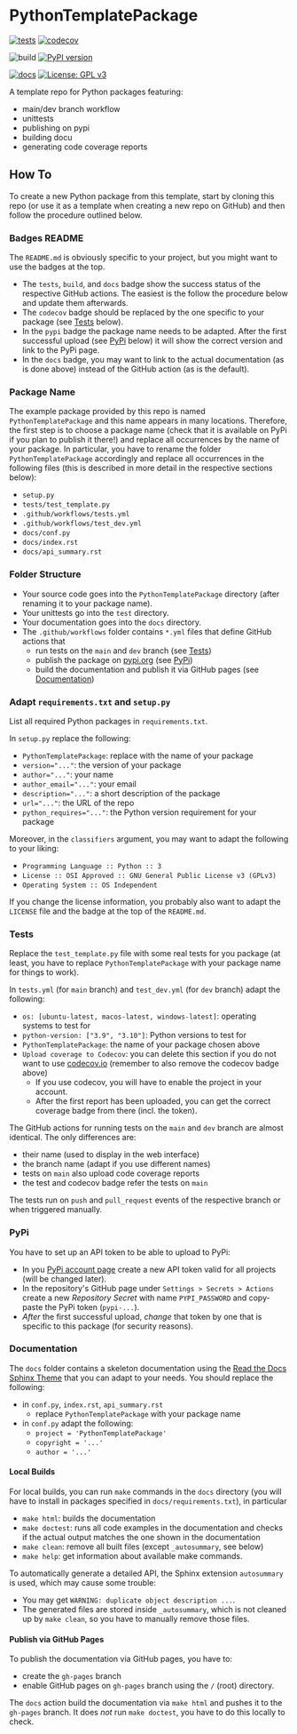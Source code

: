 # PythonTemplatePackage

[![tests](https://github.com/robert-lieck/PythonTemplatePackage/actions/workflows/tests.yml/badge.svg)](https://github.com/robert-lieck/PythonTemplatePackage/actions/workflows/tests.yml)
[![codecov](https://codecov.io/gh/robert-lieck/PythonTemplatePackage/branch/main/graph/badge.svg?token=XAUCWNS7II)](https://codecov.io/gh/robert-lieck/PythonTemplatePackage)

![build](https://github.com/robert-lieck/PythonTemplatePackage/workflows/build/badge.svg)
[![PyPI version](https://badge.fury.io/py/PythonTemplatePackage.svg)](https://badge.fury.io/py/PythonTemplatePackage)

[![docs](https://github.com/robert-lieck/PythonTemplatePackage/actions/workflows/docs.yml/badge.svg)](https://robert-lieck.github.io/PythonTemplatePackage/)
[![License: GPL v3](https://img.shields.io/badge/License-GPLv3-blue.svg)](https://www.gnu.org/licenses/gpl-3.0)

A template repo for Python packages featuring:
- main/dev branch workflow
- unittests
- publishing on pypi
- building docu
- generating code coverage reports

## How To

To create a new Python package from this template, start by cloning this repo (or use it as a template when creating a new repo on GitHub) and then follow the procedure outlined below.

### Badges README

The `README.md` is obviously specific to your project, but you might want to use the badges at the top.
- The `tests`, `build`, and `docs` badge show the success status of the respective GitHub actions. The easiest is the follow the procedure below and update them afterwards.
- The `codecov` badge should be replaced by the one specific to your package (see [Tests](#Tests) below).
- In the `pypi` badge the package name needs to be adapted. After the first successful upload (see [PyPi](#PyPi) below) it will show the correct version and link to the PyPi page.
- In the `docs` badge, you may want to link to the actual documentation (as is done above) instead of the GitHub action (as is the default).

### Package Name

The example package provided by this repo is named `PythonTemplatePackage` and this name appears in many locations. Therefore, the first step is to choose a package name (check that it is available on PyPi if you plan to publish it there!) and replace all occurrences by the name of your package. In particular, you have to rename the folder `PythonTemplatePackage` accordingly and replace all occurrences in the following files (this is described in more detail in the respective sections below):
- `setup.py`
- `tests/test_template.py`
- `.github/workflows/tests.yml`
- `.github/workflows/test_dev.yml`
- `docs/conf.py`
- `docs/index.rst`
- `docs/api_summary.rst`

### Folder Structure

- Your source code goes into the `PythonTemplatePackage` directory (after renaming it to your package name).
- Your unittests go into the `test` directory.
- Your documentation goes into the `docs` directory.
- The `.github/workflows` folder contains `*.yml` files that define GitHub actions that
  - run tests on the `main` and `dev` branch (see [Tests](#Tests))
  - publish the package on [pypi.org](https://pypi.org/) (see [PyPi](#PyPi))
  - build the documentation and publish it via GitHub pages (see [Documentation](#Documentation))

### Adapt `requirements.txt` and `setup.py`

List all required Python packages in `requirements.txt`.

In `setup.py` replace the following:
- `PythonTemplatePackage`: replace with the name of your package
- `version="..."`: the version of your package
- `author="..."`: your name
- `author_email="..."`: your email
- `description="..."`: a short description of the package
- `url="..."`: the URL of the repo
- `python_requires="..."`: the Python version requirement for your package

Moreover, in the `classifiers` argument, you may want to adapt the following to your liking:
- `Programming Language :: Python :: 3`
- `License :: OSI Approved :: GNU General Public License v3 (GPLv3)`
- `Operating System :: OS Independent`

If you change the license information, you probably also want to adapt the `LICENSE` file and the badge at the top of the `README.md`.

### Tests

Replace the `test_template.py` file with some real tests for you package (at least, you have to replace `PythonTemplatePackage` with your package name for things to work).

In `tests.yml` (for `main` branch) and `test_dev.yml` (for `dev` branch) adapt the following:
- `os: [ubuntu-latest, macos-latest, windows-latest]`: operating systems to test for
- `python-version: ["3.9", "3.10"]`: Python versions to test for
- `PythonTemplatePackage`: the name of your package chosen above
- `Upload coverage to Codecov`: you can delete this section if you do not want to use [codecov.io](https://about.codecov.io/) (remember to also remove the codecov badge above)
  - If you use codecov, you will have to enable the project in your account.
  - After the first report has been uploaded, you can get the correct coverage badge from there (incl. the token).

The GitHub actions for running tests on the `main` and `dev` branch are almost identical. The only differences are:
- their name (used to display in the web interface)
- the branch name (adapt if you use different names)
- tests on `main` also upload code coverage reports
- the test and codecov badge refer the tests on `main`

The tests run on `push` and `pull_request` events of the respective branch or when triggered manually.

### PyPi

You have to set up an API token to be able to upload to PyPi:
- In you [PyPi account page](https://pypi.org/manage/account/) create a new API token valid for all projects (will be changed later).
- In the repository's GitHub page under `Settings > Secrets > Actions` create a new _Repository Secret_ with name `PYPI_PASSWORD` and copy-paste the PyPi token (`pypi-...`).
- _After_ the  first successful upload, _change_ that token by one that is specific to this package (for security reasons).

### Documentation

The `docs` folder contains a skeleton documentation using the [Read the Docs Sphinx Theme](https://sphinx-rtd-theme.readthedocs.io/en/stable/) that you can adapt to your needs. You should replace the following:
- in `conf.py`, `index.rst`, `api_summary.rst`
  - replace `PythonTemplatePackage` with your package name
- in `conf.py` adapt the following:
  - `project = 'PythonTemplatePackage'`
  - `copyright = '...'`
  - `author = '...'`

#### Local Builds

For local builds, you can run `make` commands in the `docs` directory (you will have to install in packages specified in `docs/requirements.txt`), in particular
- `make html`: builds the documentation
- `make doctest`: runs all code examples in the documentation and checks if the actual output matches the one shown in the documentation
- `make clean`: remove all built files (except `_autosummary`, see below)
- `make help`: get information about available make commands.

To automatically generate a detailed API, the Sphinx extension `autosummary` is used, which may cause some trouble:
- You may get `WARNING: duplicate object description ...`.
- The generated files are stored inside `_autosummary`, which is not cleaned up by `make clean`, so you have to manually remove those files.

#### Publish via GitHub Pages

To publish the documentation via GitHub pages, you have to:
- create the `gh-pages` branch
- enable GitHub pages on `gh-pages` branch using the `/` (root) directory.

The `docs` action build the documentation via `make html` and pushes it to the `gh-pages` branch. It does _not_ run `make doctest`, you have to do this locally to check.
